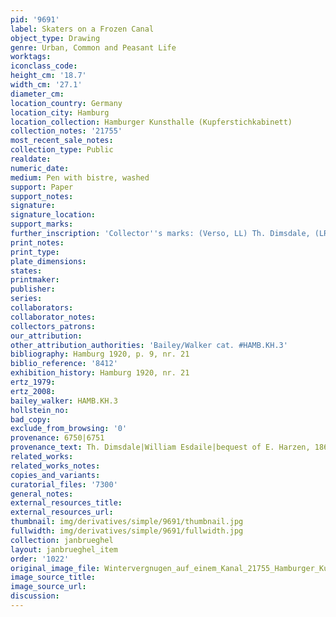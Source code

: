 ```yaml
---
pid: '9691'
label: Skaters on a Frozen Canal
object_type: Drawing
genre: Urban, Common and Peasant Life
worktags:
iconclass_code:
height_cm: '18.7'
width_cm: '27.1'
diameter_cm:
location_country: Germany
location_city: Hamburg
location_collection: Hamburger Kunsthalle (Kupferstichkabinett)
collection_notes: '21755'
most_recent_sale_notes:
collection_type: Public
realdate:
numeric_date:
medium: Pen with bistre, washed
support: Paper
support_notes:
signature:
signature_location:
support_marks:
further_inscription: 'Collector''s marks: (Verso, LL) Th. Dimsdale, (LR) William Eisdaile'
print_notes:
print_type:
plate_dimensions:
states:
printmaker:
publisher:
series:
collaborators:
collaborator_notes:
collectors_patrons:
our_attribution:
other_attribution_authorities: 'Bailey/Walker cat. #HAMB.KH.3'
bibliography: Hamburg 1920, p. 9, nr. 21
biblio_reference: '8412'
exhibition_history: Hamburg 1920, nr. 21
ertz_1979:
ertz_2008:
bailey_walker: HAMB.KH.3
hollstein_no:
bad_copy:
exclude_from_browsing: '0'
provenance: 6750|6751
provenance_text: Th. Dimsdale|William Esdaile|bequest of E. Harzen, 1863
related_works:
related_works_notes:
copies_and_variants:
curatorial_files: '7300'
general_notes:
external_resources_title:
external_resources_url:
thumbnail: img/derivatives/simple/9691/thumbnail.jpg
fullwidth: img/derivatives/simple/9691/fullwidth.jpg
collection: janbrueghel
layout: janbrueghel_item
order: '1022'
original_image_file: Wintervergnugen_auf_einem_Kanal_21755_Hamburger_Kunsthalle_1.jpg
image_source_title:
image_source_url:
discussion:
---
```

